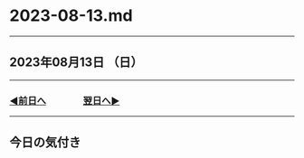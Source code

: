 # 2023-08-13.md

---

## 2023年08月13日 （日）

---

### [◀️前日へ](https://github.com/yuasys/chatty-journal/blob/main/2023/08/2023-08-12.md)&emsp;&emsp;&emsp;&emsp;[翌日へ▶️](https://github.com/yuasys/chatty-journal/blob/main/2023/08/2023-08-14.md)

---

## 今日の気付き
